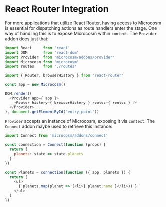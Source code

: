 # React Router Integration

For more applications that utilize React Router, having access to
Microcosm is essential for dispatching actions as route handlers enter
the stage. One way of handling this is to expose Microcosm within
`context`. The `Provider` addon does just that:

```javascript
import React     from 'react'
import DOM       from 'react-dom'
import Provider  from 'microcosm/addons/provider'
import Microcosm from 'microcosm'
import routes    from './routes'

import { Router, browserHistory } from 'react-router'

const app = new Microcosm()

DOM.render((
  <Provider app={ app }>
    <Router history={ browserHistory } routes={ routes } />
  </Provider>
), document.getElementById('entry-point'))
```

`Provider` accepts an instance of Microcosm, exposing it via
`context`. The `Connect` addon maybe used to retrieve this instance:

```javascript
import Connect from 'microcosm/addons/connect'

const connection = Connect(function (props) {
  return {
    planets: state => state.planets
  }
})

const Planets = connection(function ({ app, planets }) {
  return (
    <ul>
      { planets.map(planet => (<li>{ planet.name }</li>)) }
    </ul>
  )
})
```
